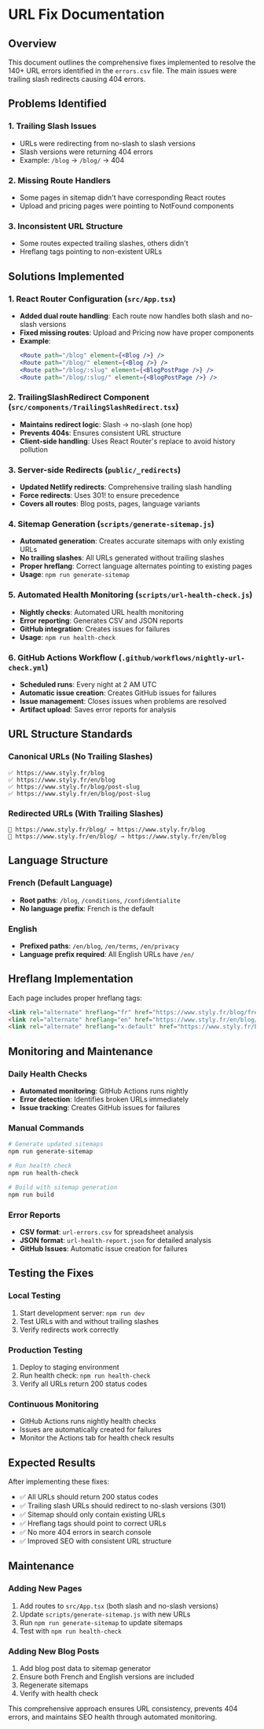 # URL Fix Documentation

## Overview
This document outlines the comprehensive fixes implemented to resolve the 140+ URL errors identified in the `errors.csv` file. The main issues were trailing slash redirects causing 404 errors.

## Problems Identified

### 1. Trailing Slash Issues
- URLs were redirecting from no-slash to slash versions
- Slash versions were returning 404 errors
- Example: `/blog` → `/blog/` → 404

### 2. Missing Route Handlers
- Some pages in sitemap didn't have corresponding React routes
- Upload and pricing pages were pointing to NotFound components

### 3. Inconsistent URL Structure
- Some routes expected trailing slashes, others didn't
- Hreflang tags pointing to non-existent URLs

## Solutions Implemented

### 1. React Router Configuration (`src/App.tsx`)
- **Added dual route handling**: Each route now handles both slash and no-slash versions
- **Fixed missing routes**: Upload and Pricing now have proper components
- **Example**:
  ```jsx
  <Route path="/blog" element={<Blog />} />
  <Route path="/blog/" element={<Blog />} />
  <Route path="/blog/:slug" element={<BlogPostPage />} />
  <Route path="/blog/:slug/" element={<BlogPostPage />} />
  ```

### 2. TrailingSlashRedirect Component (`src/components/TrailingSlashRedirect.tsx`)
- **Maintains redirect logic**: Slash → no-slash (one hop)
- **Prevents 404s**: Ensures consistent URL structure
- **Client-side handling**: Uses React Router's replace to avoid history pollution

### 3. Server-side Redirects (`public/_redirects`)
- **Updated Netlify redirects**: Comprehensive trailing slash handling
- **Force redirects**: Uses 301! to ensure precedence
- **Covers all routes**: Blog posts, pages, language variants

### 4. Sitemap Generation (`scripts/generate-sitemap.js`)
- **Automated generation**: Creates accurate sitemaps with only existing URLs
- **No trailing slashes**: All URLs generated without trailing slashes
- **Proper hreflang**: Correct language alternates pointing to existing pages
- **Usage**: `npm run generate-sitemap`

### 5. Automated Health Monitoring (`scripts/url-health-check.js`)
- **Nightly checks**: Automated URL health monitoring
- **Error reporting**: Generates CSV and JSON reports
- **GitHub integration**: Creates issues for failures
- **Usage**: `npm run health-check`

### 6. GitHub Actions Workflow (`.github/workflows/nightly-url-check.yml`)
- **Scheduled runs**: Every night at 2 AM UTC
- **Automatic issue creation**: Creates GitHub issues for failures
- **Issue management**: Closes issues when problems are resolved
- **Artifact upload**: Saves error reports for analysis

## URL Structure Standards

### Canonical URLs (No Trailing Slashes)
```
✅ https://www.styly.fr/blog
✅ https://www.styly.fr/en/blog
✅ https://www.styly.fr/blog/post-slug
✅ https://www.styly.fr/en/blog/post-slug
```

### Redirected URLs (With Trailing Slashes)
```
🔄 https://www.styly.fr/blog/ → https://www.styly.fr/blog
🔄 https://www.styly.fr/en/blog/ → https://www.styly.fr/en/blog
```

## Language Structure

### French (Default Language)
- **Root paths**: `/blog`, `/conditions`, `/confidentialite`
- **No language prefix**: French is the default

### English
- **Prefixed paths**: `/en/blog`, `/en/terms`, `/en/privacy`
- **Language prefix required**: All English URLs have `/en/`

## Hreflang Implementation

Each page includes proper hreflang tags:
```html
<link rel="alternate" hreflang="fr" href="https://www.styly.fr/blog/french-slug" />
<link rel="alternate" hreflang="en" href="https://www.styly.fr/en/blog/english-slug" />
<link rel="alternate" hreflang="x-default" href="https://www.styly.fr/blog/french-slug" />
```

## Monitoring and Maintenance

### Daily Health Checks
- **Automated monitoring**: GitHub Actions runs nightly
- **Error detection**: Identifies broken URLs immediately
- **Issue tracking**: Creates GitHub issues for failures

### Manual Commands
```bash
# Generate updated sitemaps
npm run generate-sitemap

# Run health check
npm run health-check

# Build with sitemap generation
npm run build
```

### Error Reports
- **CSV format**: `url-errors.csv` for spreadsheet analysis
- **JSON format**: `url-health-report.json` for detailed analysis
- **GitHub Issues**: Automatic issue creation for failures

## Testing the Fixes

### Local Testing
1. Start development server: `npm run dev`
2. Test URLs with and without trailing slashes
3. Verify redirects work correctly

### Production Testing
1. Deploy to staging environment
2. Run health check: `npm run health-check`
3. Verify all URLs return 200 status codes

### Continuous Monitoring
- GitHub Actions runs nightly health checks
- Issues are automatically created for failures
- Monitor the Actions tab for health check results

## Expected Results

After implementing these fixes:
- ✅ All URLs should return 200 status codes
- ✅ Trailing slash URLs should redirect to no-slash versions (301)
- ✅ Sitemap should only contain existing URLs
- ✅ Hreflang tags should point to correct URLs
- ✅ No more 404 errors in search console
- ✅ Improved SEO with consistent URL structure

## Maintenance

### Adding New Pages
1. Add routes to `src/App.tsx` (both slash and no-slash versions)
2. Update `scripts/generate-sitemap.js` with new URLs
3. Run `npm run generate-sitemap` to update sitemaps
4. Test with `npm run health-check`

### Adding New Blog Posts
1. Add blog post data to sitemap generator
2. Ensure both French and English versions are included
3. Regenerate sitemaps
4. Verify with health check

This comprehensive approach ensures URL consistency, prevents 404 errors, and maintains SEO health through automated monitoring.
